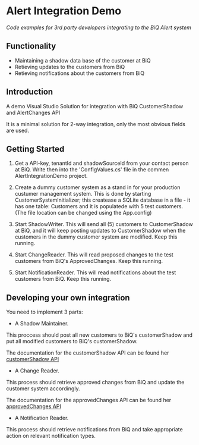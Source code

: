 # Alert Integration Demo

_Code examples for 3rd party developers integrating to the BiQ Alert system_

## Functionality

- Maintaining a shadow data base of the customer at BiQ
- Retieving updates to the customers from BiQ
- Retieving notifications about the customers from BiQ

## Introduction 
A demo Visual Studio Solution for integration with BiQ CustomerShadow and AlertChanges API

It is a minimal solution for 2-way integration, only the most obvious fields are used.

## Getting Started
1. Get a API-key, tenantId and shadowSourceId from your contact person at BiQ. Write then into the 'ConfigValues.cs' file in the commen AlertIntegrationDemo project.

2. Create a dummy customer system as a stand in for your production custumer management system. This is done by starting CustomerSystemInitializer; this createase a SQLite database in a file - it has one table: Customers and it is populatede with 5 test customers. (The file location can be changed using the App.config)

3. Start ShadowWriter. This will send all (5) customers to CustomerShadow at BiQ, and it will keep posting updates to CustomerShadow when the customers in the dummy customer system are modified. Keep this running.

4. Start ChangeReader. This will read proposed changes to the test customers from BiQ's ApprovedChanges. Keep this running.

5. Start NotificationReader. This will read notifications about the test customers from BiQ. Keep this running.

## Developing your own integration

You need to implement 3 parts: 

* A Shadow Maintainer. 

This proccess should post all new customers to BiQ's customerShadow and put all modified customers to BiQ's customerShadow.

The documentation for the customerShadow API can be found her [customerShadow API](https://alert.biq.dk/swagger-ui/#!/Shadow32Customers/CustomerPostRequesttenantidshadowsourcesshadowsourceidcustomers_Post)

* A Change Reader. 
 
This process should retrieve approved changes from BiQ and update the customer system accordingly.

The documentation for the approvedChanges API can be found her [approvedChanges API](https://alert-changes.biq.dk/swagger-ui/)

* A Notification Reader.

This process should retrieve notifications from BiQ and take appropriate action on relevant notification types.
